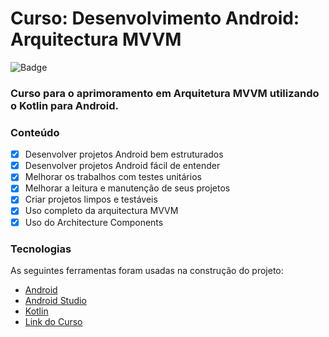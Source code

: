 # Curso: Desenvolvimento Android: Arquitectura MVVM

![Badge](https://img.shields.io/badge/Marcos%20Dias%20Vendramini-Android-green)

### Curso para o aprimoramento em Arquitetura MVVM utilizando o Kotlin para Android.

### Conteúdo

- [x] Desenvolver projetos Android bem estruturados
- [x] Desenvolver projetos Android fácil de entender
- [x] Melhorar os trabalhos com testes unitários
- [x] Melhorar a leitura e manutenção de seus projetos
- [x] Criar projetos limpos e testáveis
- [x] Uso completo da arquitectura MVVM
- [x] Uso do Architecture Components

### Tecnologias

As seguintes ferramentas foram usadas na construção do projeto:

- [Android](https://developer.android.com/)
- [Android Studio](https://developer.android.com/studio)
- [Kotlin](https://kotlinlang.org/)
- [Link do Curso](https://www.udemy.com/course/arquitectura-mvvm-no-android/)
